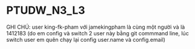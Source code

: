 # PTUDW_N3_L3
GHI CHÚ:
user king-fk-pham với jamekingpham là cùng một người và là 1412183 (do em config và switch 2 user này bằng git commmand line, lúc switch user em quên chạy lại config user.name và config.email)
